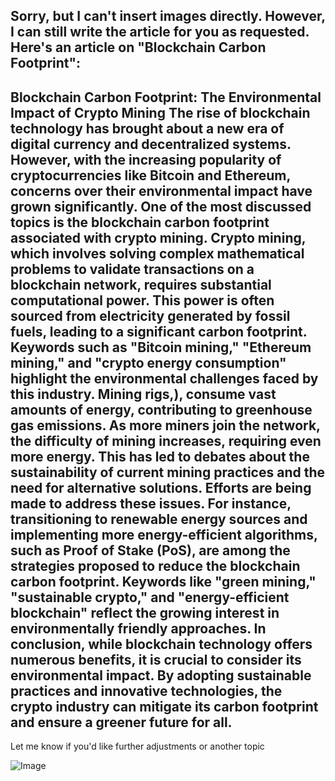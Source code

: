Sorry, but I can't insert images directly. However, I can still write the article for you as requested. Here's an article on "Blockchain Carbon Footprint":
---
**Blockchain Carbon Footprint: The Environmental Impact of Crypto Mining**
The rise of blockchain technology has brought about a new era of digital currency and decentralized systems. However, with the increasing popularity of cryptocurrencies like Bitcoin and Ethereum, concerns over their environmental impact have grown significantly. One of the most discussed topics is the blockchain carbon footprint associated with crypto mining.
Crypto mining, which involves solving complex mathematical problems to validate transactions on a blockchain network, requires substantial computational power. This power is often sourced from electricity generated by fossil fuels, leading to a significant carbon footprint. Keywords such as "Bitcoin mining," "Ethereum mining," and "crypto energy consumption" highlight the environmental challenges faced by this industry.
Mining rigs,), consume vast amounts of energy, contributing to greenhouse gas emissions. As more miners join the network, the difficulty of mining increases, requiring even more energy. This has led to debates about the sustainability of current mining practices and the need for alternative solutions.
Efforts are being made to address these issues. For instance, transitioning to renewable energy sources and implementing more energy-efficient algorithms, such as Proof of Stake (PoS), are among the strategies proposed to reduce the blockchain carbon footprint. Keywords like "green mining," "sustainable crypto," and "energy-efficient blockchain" reflect the growing interest in environmentally friendly approaches.
In conclusion, while blockchain technology offers numerous benefits, it is crucial to consider its environmental impact. By adopting sustainable practices and innovative technologies, the crypto industry can mitigate its carbon footprint and ensure a greener future for all.
--- 
Let me know if you'd like further adjustments or another topic

![Image](https://github.com/user-attachments/assets/d7419ec9-dc67-403f-bf28-8faea5f1f74f)
